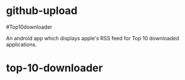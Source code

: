 # github-upload
#Top10downloader

An android app which displays apple's RSS feed for Top 10 downloaded applications.

# top-10-downloader
